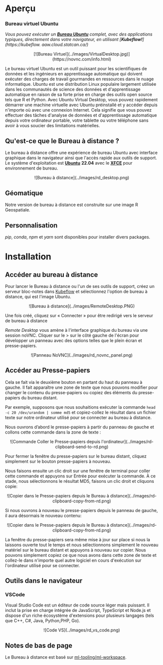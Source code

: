 # Aperçu

### Bureau virtuel Ubuntu

_Vous pouvez exécuter un [**Bureau Ubuntu**](https://ubuntu.com/desktop) complet, avec des applications typiques, directement dans votre navigateur, en utilisant [**Kubeflow!**](https://kubeflow. aaw.cloud.statcan.ca/)_

<center>
[![Bureau Virtuel](../images/VirtualDesktop.jpg)](https://novnc.com/info.html)
</center>

Le bureau virtuel Ubuntu est un outil puissant pour les scientifiques de données et les ingénieurs en apprentissage automatique qui doivent exécuter des charges de travail gourmandes en ressources dans le nuage informatique. Ubuntu est une distribution Linux populaire largement utilisée dans les communautés de science des données et d'apprentissage automatique en raison de sa forte prise en charge des outils open source tels que R et Python. Avec Ubuntu Virtual Desktop, vous pouvez rapidement démarrer une machine virtuelle avec Ubuntu préinstallé et y accéder depuis n'importe où avec une connexion Internet. Cela signifie que vous pouvez effectuer des tâches d'analyse de données et d'apprentissage automatique depuis votre ordinateur portable, votre tablette ou votre téléphone sans avoir à vous soucier des limitations matérielles.

## Qu'est-ce que le Bureau à distance ?

Le bureau à distance offre une expérience de bureau Ubuntu avec interface graphique dans le navigateur ainsi que l'accès rapide aux outils de support. Le système d'exploitation est
[**Ubuntu**](https://ubuntu.com/about) **22.04** avec le
[**XFCE**](https://www.xfce.org/about) pour environnement de bureau.

<center>
![Bureau à distance](../images/rd_desktop.png)
</center>

## Géomatique

Notre version de bureau à distance est construite sur une image R Geospatiale.

## Personnalisation

_pip_, _conda_, _npm_ et _yarn_ sont disponibles pour installer divers packages.

# Installation

## Accéder au bureau à distance

Pour lancer le Bureau à distance ou l'un de ses outils de support, créez un serveur bloc-notes dans [Kubeflow](./Kubeflow.md) et sélectionnez l'option de bureau à distance, qui est l'image Ubuntu.

<center>
![Bureau à distance](../images/RemoteDesktop.PNG)
</center>

Une fois créé, cliquez sur « Connecter » pour être redirigé vers le serveur de bureau à distance

_Remote Desktop_ vous amène à l'interface graphique du bureau via une session noVNC. Cliquer sur le > sur le côté gauche de l'écran pour développer un panneau avec des options telles que le plein écran et presse-papiers.

<center>
![Panneau NoVNC](../images/rd_novnc_panel.png)
</center>

## Accéder au Presse-papiers

Cela se fait via le deuxième bouton en partant du haut du panneau à gauche. Il fait apparaître une zone de texte que nous pouvons modifier pour changer le contenu du presse-papiers ou copiez des éléments du presse-papiers du bureau distant.

Par exemple, supposons que nous souhaitions exécuter la commande `head -c 20 /dev/urandom | somme md5` et copiez-collez le résultat dans un fichier texte sur notre ordinateur utilisé pour se connecter au bureau à distance.

Nous ouvrons d’abord le presse-papiers à partir du panneau de gauche et collons cette commande dans la zone de texte :

<center>
![Commande Coller le Presse-papiers depuis l'ordinateur](../images/rd-clipboard-send-to-rd.png)
</center>

Pour fermer la fenêtre du presse-papiers sur le bureau distant, cliquez simplement sur le bouton presse-papiers à nouveau.

Nous faisons ensuite un clic droit sur une fenêtre de terminal pour coller cette commande et appuyons sur Entrée pour exécuter la commande. À ce stade, nous sélectionnons le résultat MD5, faisons un clic droit et cliquons copie:

<center>
![Copier dans le Presse-papiers depuis le Bureau à distance](../images/rd-clipboard-copy-from-rd.png)
</center>

Si nous ouvrons à nouveau le presse-papiers depuis le panneau de gauche, il aura désormais le nouveau contenu:

<center>
![Copier dans le Presse-papiers depuis le Bureau à distance](../images/rd-clipboard-copy-from-rd.png)
</center>

La fenêtre du presse-papiers sera même mise à jour sur place si nous la laissons ouverte tout le temps et nous sélectionnons simplement le nouveau matériel sur le bureau distant et appuyons à nouveau sur copier. Nous pouvons simplement copiez ce que nous avons dans cette zone de texte et collez-le dans n'importe quel autre logiciel en cours d'exécution sur l'ordinateur utilisé pour se connecter.

## Outils dans le navigateur

### VSCode

Visual Studio Code est un éditeur de code source léger mais puissant. Il inclut la prise en charge intégrée de JavaScript, TypeScript et Node.js et dispose d'un riche écosystème d'extensions pour plusieurs langages (tels que C++, C#, Java, Python,PHP, Go).

<center>
![Code VS](../images/rd_vs_code.png)
</center>

## Notes de bas de page

Le Bureau à distance est basé sur
[ml-tooling/ml-workspace](https://github.com/ml-tooling/ml-workspace).